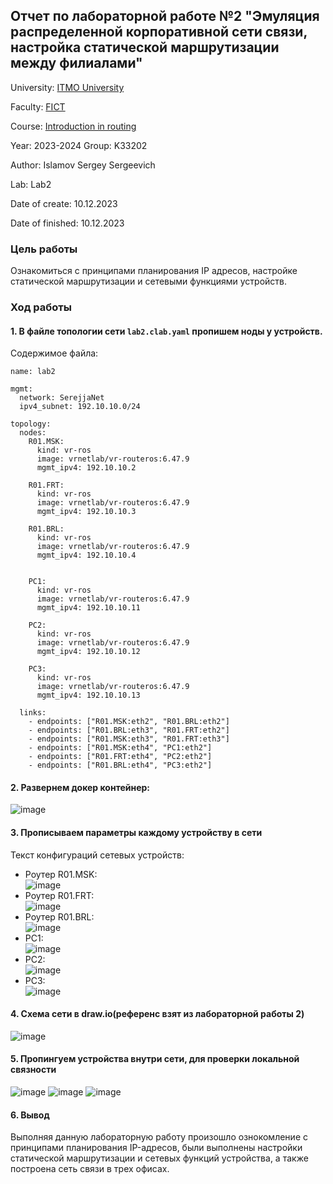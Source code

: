 ## Отчет по лабораторной работе №2 "Эмуляция распределенной корпоративной сети связи, настройка статической маршрутизации между филиалами"

University: [ITMO University](https://itmo.ru/ru/)

Faculty: [FICT](https://fict.itmo.ru)

Course: [Introduction in routing](https://github.com/itmo-ict-faculty/introduction-in-routing)

Year: 2023-2024
Group: K33202

Author: Islamov Sergey Sergeevich

Lab: Lab2

Date of create: 10.12.2023

Date of finished: 10.12.2023

### Цель работы
Ознакомиться с принципами планирования IP адресов, настройке статической маршрутизации и сетевыми функциями устройств.

### Ход работы
#### 1. В файле топологии сети ```lab2.clab.yaml``` пропишем ноды у устройств.
Содержимое файла: 
```
name: lab2

mgmt:
  network: SerejjaNet
  ipv4_subnet: 192.10.10.0/24

topology:
  nodes:
    R01.MSK:
      kind: vr-ros
      image: vrnetlab/vr-routeros:6.47.9
      mgmt_ipv4: 192.10.10.2
    
    R01.FRT:
      kind: vr-ros
      image: vrnetlab/vr-routeros:6.47.9
      mgmt_ipv4: 192.10.10.3

    R01.BRL:
      kind: vr-ros
      image: vrnetlab/vr-routeros:6.47.9
      mgmt_ipv4: 192.10.10.4


    PC1: 
      kind: vr-ros
      image: vrnetlab/vr-routeros:6.47.9
      mgmt_ipv4: 192.10.10.11

    PC2: 
      kind: vr-ros
      image: vrnetlab/vr-routeros:6.47.9
      mgmt_ipv4: 192.10.10.12

    PC3: 
      kind: vr-ros
      image: vrnetlab/vr-routeros:6.47.9
      mgmt_ipv4: 192.10.10.13

  links:
    - endpoints: ["R01.MSK:eth2", "R01.BRL:eth2"]
    - endpoints: ["R01.BRL:eth3", "R01.FRT:eth2"]
    - endpoints: ["R01.MSK:eth3", "R01.FRT:eth3"]
    - endpoints: ["R01.MSK:eth4", "PC1:eth2"]
    - endpoints: ["R01.FRT:eth4", "PC2:eth2"]
    - endpoints: ["R01.BRL:eth4", "PC3:eth2"]
```

#### 2. Развернем докер контейнер: 
![image](./container.png)

#### 3. Прописываем параметры каждому устройству в сети
Текст конфигураций сетевых устройств: 
- Роутер R01.MSK: \
![image](./router1.png)
- Роутер R01.FRT: \
![image](router2.png)
- Роутер R01.BRL: \
![image](router3.png)
- PC1: \
![image](pc1.png)
- PC2: \
![image](pc2.png)
- PC3: \
![image](pc3.png)

#### 4. Схема сети в draw.io(референс взят из лабораторной работы 2)

![image](./lab2_drawio.png)

#### 5. Пропингуем устройства внутри сети, для проверки локальной связности
![image](Ping1.png)
![image](ping2.png)
![image](ping3.png)

#### 6. Вывод

Выполняя данную лабораторную работу произошло ознокомление с принципами планирования IP-адресов, были выполнены настройки статической маршрутизации и сетевых функций устройства, а также построена сеть связи в трех офисах.
